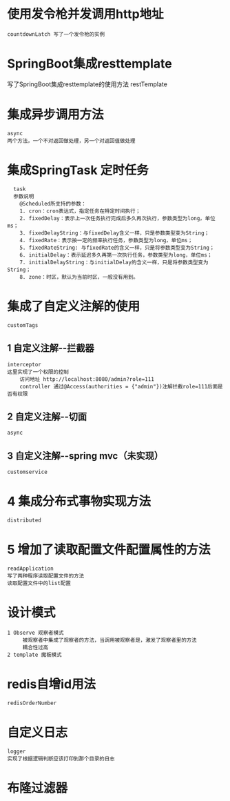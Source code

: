 # 使用发令枪并发调用http地址
    countdownLatch 写了一个发令枪的实例
# SpringBoot集成resttemplate
 写了SpringBoot集成resttemplate的使用方法
  restTemplate
# 集成异步调用方法
    async
    两个方法，一个不对返回做处理，另一个对返回值做处理
# 集成SpringTask 定时任务
      task
      参数说明
        @Scheduled所支持的参数： 
        1. cron：cron表达式，指定任务在特定时间执行； 
        2. fixedDelay：表示上一次任务执行完成后多久再次执行，参数类型为long，单位ms； 
        3. fixedDelayString：与fixedDelay含义一样，只是参数类型变为String； 
        4. fixedRate：表示按一定的频率执行任务，参数类型为long，单位ms； 
        5. fixedRateString: 与fixedRate的含义一样，只是将参数类型变为String； 
        6. initialDelay：表示延迟多久再第一次执行任务，参数类型为long，单位ms； 
        7. initialDelayString：与initialDelay的含义一样，只是将参数类型变为String； 
        8. zone：时区，默认为当前时区，一般没有用到。
        
# 集成了自定义注解的使用
    customTags
## 1 自定义注解--拦截器
    interceptor
    这里实现了一个权限的控制
        访问地址 http://localhost:8080/admin?role=111
        controller 通过@Access(authorities = {"admin"})注解拦截role=111后面是否有权限
        
## 2 自定义注解--切面
    async
## 3 自定义注解--spring mvc（未实现）
    customservice 
    
# 4 集成分布式事物实现方法
    distributed
# 5 增加了读取配置文件配置属性的方法
    readApplication
    写了两种程序读取配置文件的方法
    读取配置文件中的list配置
    
# 设计模式
    1 Observe 观察者模式
         被观察者中集成了观察者的方法，当调用被观察者是，激发了观察者里的方法
         耦合性过高
    2 template 魔板模式
    
# redis自增id用法
    redisOrderNumber
    
# 自定义日志
    logger
    实现了根据逻辑判断应该打印到那个目录的日志
    
# 布隆过滤器